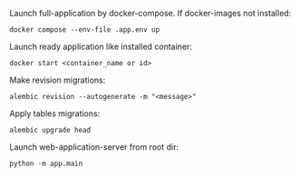 Launch full-application by docker-compose. If docker-images not installed:
```shell
docker compose --env-file .app.env up 
```

Launch ready application like installed container:
```shell
docker start <container_name or id>
```

Make revision migrations:
```shell
alembic revision --autogenerate -m "<message>"
```

Apply tables migrations:
```shell
alembic upgrade head
```

Launch web-application-server from root dir:
```shell
python -m app.main 
```

